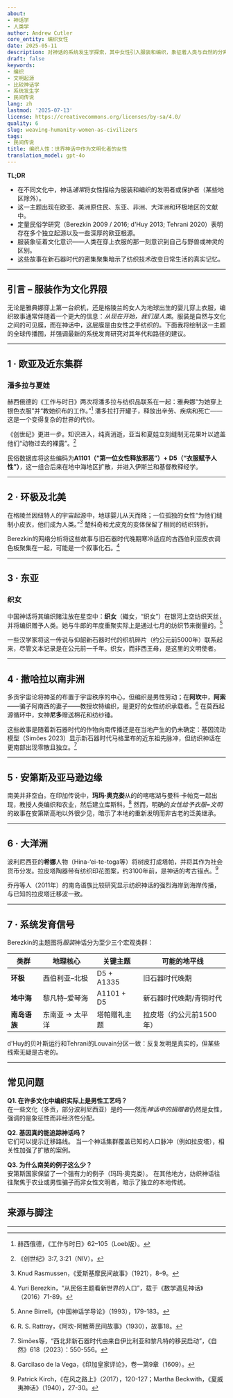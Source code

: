 ```yaml
---
about:
- 神话学
- 人类学
author: Andrew Cutler
core_entity: 编织女性
date: 2025-05-11
description: 对神话的系统发生学探索，其中女性引入服装和编织，象征着人类与自然的分离。
draft: false
keywords:
- 编织
- 文明起源
- 比较神话学
- 系统发生学
- 民间传说
lang: zh
lastmod: '2025-07-13'
license: https://creativecommons.org/licenses/by-sa/4.0/
quality: 6
slug: weaving-humanity-women-as-civilizers
tags:
- 民间传说
title: 编织人性：世界神话中作为文明化者的女性
translation_model: gpt-4o
---
```


**TL;DR**

- 在不同文化中，神话*通常*将女性描绘为服装和编织的发明者或保护者（某些地区除外）。
- 这一主题出现在欧亚、美洲原住民、东亚、非洲、大洋洲和环极地区的文献中。
- 定量民俗学研究（Berezkin 2009 / 2016; d'Huy 2013; Tehrani 2020）表明存在多个独立起源以及一些深厚的欧亚根源。
- 服装象征着文化意识——人类在穿上衣服的那一刻意识到自己与野兽或神灵的区别。
- 这些故事在新石器时代的密集聚集暗示了纺织技术改变日常生活的真实记忆。

---

## 引言 – 服装作为文化界限

无论是雅典娜穿上第一台织机，还是格陵兰的女人为地球出生的婴儿穿上衣服，编织故事通常伴随着一个更大的信息：*从现在开始，我们是人类*。服装是自然与文化之间的可见膜，而在神话中，这层膜是由女性之手纺织的。下面我将绘制这一主题的全球传播图，并强调最新的系统发育研究对其年代和路径的建议。

---

## 1 · 欧亚及近东集群

### 潘多拉与夏娃

赫西俄德的《工作与时日》两次将潘多拉与纺织品联系在一起：雅典娜“为她穿上银色衣服”并“教她织布的工作。”[^1] 潘多拉打开罐子，释放出辛劳、疾病和死亡——这是一个变得复杂的世界的代价。

《创世纪》更进一步。知识进入，纯真消逝，亚当和夏娃立刻缝制无花果叶以遮盖他们“动物过去的裸露”。[^2]

民俗数据库将这些编码为**A1101（“第一位女性释放邪恶”）+ D5（“衣服赋予人性”）**，这一组合后来在地中海地区扩散，并进入伊斯兰和基督教释经学。

---

## 2 · 环极及北美

在格陵兰因纽特人的宇宙起源中，地球婴儿从天而降；一位孤独的女性“为他们缝制小皮衣，他们成为人类。”[^3] 楚科奇和尤皮克的变体保留了相同的纺织转折。

Berezkin的网络分析将这些故事与旧石器时代晚期寒冷适应的古西伯利亚皮衣调色板聚集在一起，可能是一个叙事化石。[^4]

---

## 3 · 东亚

### 织女

中国神话将其编织赌注放在星空中：**织女**（織女，“织女”）在银河上空纺织天丝，并将编织赠予人类。她与牛郎的年度重聚实际上是通过七月的纺织节来衡量的。[^5]

一些汉学家将这一传说与仰韶新石器时代的织机碎片（约公元前5000年）联系起来，尽管文本记录是在公元前一千年。织女，而非西王母，是这里的文明使者。

---

## 4 · 撒哈拉以南非洲

多贡宇宙论将神圣的布置于宇宙秩序的中心，但编织是男性劳动；在**阿坎**中，**阿索**——骗子阿南西的妻子——教授坎特编织，是更好的女性纺织承载者。[^6] 在莫西起源循环中，女神**尼多**赠送棉花和纺纱锤。

这些故事是随着新石器时代的作物向南传播还是在当地产生的仍未确定：基因流动模型（Simões 2023）显示新石器时代马格里布的近东祖先脉冲，但纺织神话在更南部出现零散且独立。[^7]

---

## 5 · 安第斯及亚马逊边缘

南美并非空白。在印加传说中，**玛玛·奥克娄**从的的喀喀湖与曼科·卡帕克一起出现，教授人类编织和农业，然后建立库斯科。[^8] 然而，明确的*女性给予衣服=文明*的故事在安第斯高地以外很少见，暗示了本地的重新发明而非古老的泛美继承。

---

## 6 · 大洋洲

波利尼西亚的**希娜**人物（Hina-‘ei-te-toga等）将树皮打成塔帕，并将其作为社会货币分发。拉皮塔陶器带有纺织印花图案，约3100年前，是神话的考古锚点。[^9]

乔丹等人（2011年）的南岛语族比较研究显示纺织神话的强烈海岸到海岸传播，与已知的拉皮塔迁移波一致。

---

## 7 · 系统发育信号

Berezkin的主题图将*服装*神话分为至少三个宏观类群：

| 类群 | 地理核心 | 关键主题 | 可能的地平线 |
|-------|-----------------|-----------|------------------|
| **环极** | 西伯利亚–北极 | D5 + A1335 | 旧石器时代晚期 |
| **地中海** | 黎凡特–爱琴海 | A1101 + D5 | 新石器时代晚期/青铜时代 |
| **南岛语族** | 东南亚 → 太平洋 | 塔帕赠礼主题 | 拉皮塔（约公元前1500年） |

d'Huy的贝叶斯运行和Tehrani的Louvain分区一致：反复发明是真实的，但某些线索无疑是古老的。

---

## 常见问题

**Q1. 在许多文化中编织实际上是男性工艺吗？**  
在一些文化（多贡，部分波利尼西亚）是的——然而*神话中的捐赠者*仍然是女性，强调的是象征性而非经济性分配。

**Q2. 基因真的能追踪神话吗？**  
它们可以提示迁移路线。 当一个神话集群覆盖已知的人口脉冲（例如拉皮塔），相关性加强了扩散的案例。

**Q3. 为什么南美的例子这么少？**  
安第斯国家保留了一个强有力的例子（玛玛·奥克娄）。 在其他地方，纺织神话往往聚焦于农业或男性骗子而非女性文明者，暗示了独立的本地传统。

---

## 来源与脚注

[^1]: 赫西俄德，《工作与时日》62–105（Loeb版）。
[^2]: 《创世纪》3:7, 3:21（NIV）。
[^3]: Knud Rasmussen，《爱斯基摩民间故事》（1921），8–9。
[^4]: Yuri Berezkin，“从民俗主题看新世界的人口”，载于《数学遇见神话》（2016）71-89。
[^5]: Anne Birrell，《中国神话学导论》（1993），179-183。
[^6]: R. S. Rattray，《阿坎-阿散蒂民间故事》（1930），故事18。
[^7]: Simões等，“西北非新石器时代由来自伊比利亚和黎凡特的移民启动”，《自然》618（2023）：550-556。
[^8]: Garcilaso de la Vega，《印加皇家评论》，卷一第9章（1609）。
[^9]: Patrick Kirch，《在风之路上》（2017），120-127；Martha Beckwith，《夏威夷神话》（1940），27-30。

---